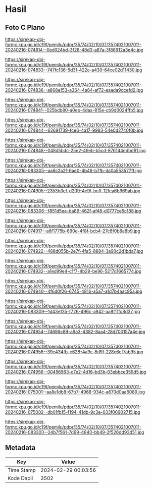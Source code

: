 # Hasil

## Foto C Plano

https://sirekap-obj-formc.kpu.go.id/c19f/pemilu/pdpr/35/74/02/10/07/3574021007011-20240216-074814--0ed024bd-3f28-48d3-a87a-3f86912a3e4c.jpg

https://sirekap-obj-formc.kpu.go.id/c19f/pemilu/pdpr/35/74/02/10/07/3574021007011-20240216-074833--747fc136-5d3f-422e-a430-64ce02d11430.jpg

https://sirekap-obj-formc.kpu.go.id/c19f/pemilu/pdpr/35/74/02/10/07/3574021007011-20240216-074836--a868e153-a364-4a64-af72-eaada9dcefd2.jpg

https://sirekap-obj-formc.kpu.go.id/c19f/pemilu/pdpr/35/74/02/10/07/3574021007011-20240216-074841--025bdb80-a0eb-4daa-815e-cb9d0024ffb5.jpg

https://sirekap-obj-formc.kpu.go.id/c19f/pemilu/pdpr/35/74/02/10/07/3574021007011-20240216-074844--62691739-fce6-4a17-9993-54e0d2740f0b.jpg

https://sirekap-obj-formc.kpu.go.id/c19f/pemilu/pdpr/35/74/02/10/07/3574021007011-20240216-074848--048d5bdc-25e2-49eb-b5cd-876144edbd91.jpg

https://sirekap-obj-formc.kpu.go.id/c19f/pemilu/pdpr/35/74/02/10/07/3574021007011-20240216-083305--aa6c2a2f-6ae0-4b49-b7fb-da0a553577ff.jpg

https://sirekap-obj-formc.kpu.go.id/c19f/pemilu/pdpr/35/74/02/10/07/3574021007011-20240216-074905--2353b3ef-d209-4e9f-bcff-12fea6b969ab.jpg

https://sirekap-obj-formc.kpu.go.id/c19f/pemilu/pdpr/35/74/02/10/07/3574021007011-20240216-083306--f851d5ea-ba86-462f-af48-d0777ce5c188.jpg

https://sirekap-obj-formc.kpu.go.id/c19f/pemilu/pdpr/35/74/02/10/07/3574021007011-20240216-074917--a6f1775b-690e-4f8f-bcb4-27c8f0b8a8b9.jpg

https://sirekap-obj-formc.kpu.go.id/c19f/pemilu/pdpr/35/74/02/10/07/3574021007011-20240216-074922--488d055b-2e7f-4fa5-8884-3a90c2d1bda7.jpg

https://sirekap-obj-formc.kpu.go.id/c19f/pemilu/pdpr/35/74/02/10/07/3574021007011-20240216-074932--a1ed99e4-c1f7-4b29-be96-5217d1665774.jpg

https://sirekap-obj-formc.kpu.go.id/c19f/pemilu/pdpr/35/74/02/10/07/3574021007011-20240216-074940--4f6d0f26-6745-4816-a5a7-a1d7b4aac95a.jpg

https://sirekap-obj-formc.kpu.go.id/c19f/pemilu/pdpr/35/74/02/10/07/3574021007011-20240216-083309--1d43e135-f726-496c-a942-aa8f11fc8d37.jpg

https://sirekap-obj-formc.kpu.go.id/c19f/pemilu/pdpr/35/74/02/10/07/3574021007011-20240216-074954--74696c89-a9a3-4382-8aa4-28d700157a4e.jpg

https://sirekap-obj-formc.kpu.go.id/c19f/pemilu/pdpr/35/74/02/10/07/3574021007011-20240216-074956--39e434fb-c628-4a9c-8d9f-228c6cf7ab95.jpg

https://sirekap-obj-formc.kpu.go.id/c19f/pemilu/pdpr/35/74/02/10/07/3574021007011-20240216-074956--00456963-c7e2-4d16-bd3b-03ebbce359d5.jpg

https://sirekap-obj-formc.kpu.go.id/c19f/pemilu/pdpr/35/74/02/10/07/3574021007011-20240216-075001--aa8e1db8-67b7-4968-934c-a670d0aa6089.jpg

https://sirekap-obj-formc.kpu.go.id/c19f/pemilu/pdpr/35/74/02/10/07/3574021007011-20240216-075002--db01fb15-f194-41db-9c3e-633f00902715.jpg

https://sirekap-obj-formc.kpu.go.id/c19f/pemilu/pdpr/35/74/02/10/07/3574021007011-20240216-083300--24b7f561-7d99-4840-bb49-2f526dd93d51.jpg


## Metadata

| Key        | Value               |
| ---------- | ------------------- |
| Time Stamp | 2024-02-29 00:03:56 |
| Kode Dapil | 3502                |



